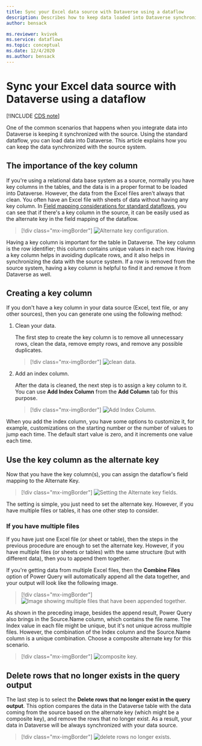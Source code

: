 ```yaml
---
title: Sync your Excel data source with Dataverse using a dataflow
description: Describes how to keep data loaded into Dataverse synchronized with the data source using dataflows.
author: bensack

ms.reviewer: kvivek
ms.service: dataflows
ms.topic: conceptual
ms.date: 12/4/2020
ms.author: bensack
---
```


# Sync your Excel data source with Dataverse using a dataflow

[!INCLUDE [CDS note](../includes/cc-data-platform-banner.md)]

One of the common scenarios that happens when you integrate data into Dataverse is keeping it synchronized with the source. Using the standard dataflow, you can load data into Dataverse. This article explains how you can keep the data synchronized with the source system.

## The importance of the key column

If you're using a relational data base system as a source, normally you have key columns in the tables, and the data is in a proper format to be loaded into Dataverse. However, the data from the Excel files aren't always that clean. You often have an Excel file with sheets of data without having any key column. In [Field mapping considerations for standard dataflows](get-best-of-standard-dataflows.md), you can see that if there's a key column in the source, it can be easily used as the alternate key in the field mapping of the dataflow.

> [!div class="mx-imgBorder"]
> ![Alternate key configuration.](media/PKAKsame.png)

Having a key column is important for the table in Dataverse. The key column is the row identifier; this column contains unique values in each row. Having a key column helps in avoiding duplicate rows, and it also helps in synchronizing the data with the source system. If a row is removed from the source system, having a key column is helpful to find it and remove it from Dataverse as well.

## Creating a key column

If you don't have a key column in your data source (Excel, text file, or any other sources), then you can generate one using the following method:

1. Clean your data. 

   The first step to create the key column is to remove all unnecessary rows, clean the data, remove empty rows, and remove any possible duplicates.

   > [!div class="mx-imgBorder"]
   > ![clean data.](media/CleanData.png)

2. Add an index column.

   After the data is cleaned, the next step is to assign a key column to it. You can use **Add Index Column** from the **Add Column** tab for this purpose.

   > [!div class="mx-imgBorder"]
   > ![Add Index Column.](media/AddIndexColumn.png)

When you add the index column, you have some options to customize it, for example, customizations on the starting number or the number of values to jump each time. The default start value is zero, and it increments one value each time.

## Use the key column as the alternate key

Now that you have the key column(s), you can assign the dataflow's field mapping to the Alternate Key.

> [!div class="mx-imgBorder"]
> ![Setting the Alternate key fields.](media/IndexAlternateKey.png)

The setting is simple, you just need to set the alternate key. However, if you have multiple files or tables, it has one other step to consider.

### If you have multiple files

If you have just one Excel file (or sheet or table), then the steps in the previous procedure are enough to set the alternate key. However, if you have multiple files (or sheets or tables) with the same structure (but with different data), then you to append them together.

If you're getting data from multiple Excel files, then the **Combine Files** option of Power Query will automatically append all the data together, and your output will look like the following image.

> [!div class="mx-imgBorder"]
> ![Image showing multiple files that have been appended together.](media/TwoFiles.png)

As shown in the preceding image, besides the append result, Power Query also brings in the Source.Name column, which contains the file name. The Index value in each file might be unique, but it's not unique across multiple files. However, the combination of the Index column and the Source.Name column is a unique combination. Choose a composite alternate key for this scenario.

> [!div class="mx-imgBorder"]
> ![composite key.](media/CompositeIndexKey.png)

## Delete rows that no longer exists in the query output

The last step is to select the **Delete rows that no longer exist in the query output**. This option compares the data in the Dataverse table with the data coming from the source based on the alternate key (which might be a composite key), and remove the rows that no longer exist. As a result, your data in Dataverse will be always synchronized with your data source.

> [!div class="mx-imgBorder"]
> ![delete rows no longer exists.](media/DeleteRowsNotExist.png)

